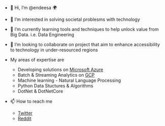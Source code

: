 - 👋 Hi, I’m @endeesa :earth_africa:
- 👀 I’m interested in solving societal problesms with technology
- 🌱 I’m currently learning tools and techniques to help unlock value from Big Data. i.e. Data Engineering
- 💞️ I’m looking to collaborate on project that aim to enhance accessibility to technology in under-resourced regions
- My areas of expertise are
  - Developing solutions on [Microsoft Azure]()
  - Batch & Streaming Analytics on [GCP]()
  - Machine learning - Natural Language Processing
  - Python Data Stuctures & Algorithms
  - DotNet & DotNetCore
- 📫 How to reach me
  
  - [Twitter](https://twitter.com/NdamuleloNemakh)
  - [Reddit](https://www.reddit.com/user/endeesa)

<!---
endeesa/endeesa is a ✨ special ✨ repository because its `README.md` (this file) appears on your GitHub profile.
You can click the Preview link to take a look at your changes.
--->
